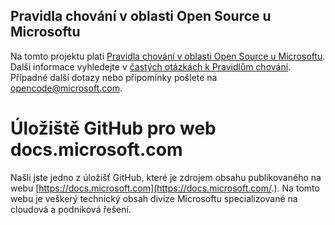 ## <a name="microsoft-open-source-code-of-conduct"></a>Pravidla chování v oblasti Open Source u Microsoftu

Na tomto projektu platí [Pravidla chování v oblasti Open Source u Microsoftu](https://opensource.microsoft.com/codeofconduct/).
Další informace vyhledejte v [častých otázkách k Pravidlům chování](https://opensource.microsoft.com/codeofconduct/faq/). Případné další dotazy nebo připomínky pošlete na [opencode@microsoft.com](mailto:opencode@microsoft.com).

# <a name="docsmicrosoftcom-github-repository"></a>Úložiště GitHub pro web docs.microsoft.com

Našli jste jedno z úložišť GitHub, které je zdrojem obsahu publikovaného na webu [https://docs.microsoft.com](https://docs.microsoft.com/.). Na tomto webu je veškerý technický obsah divize Microsoftu specializované na cloudová a podniková řešení.
